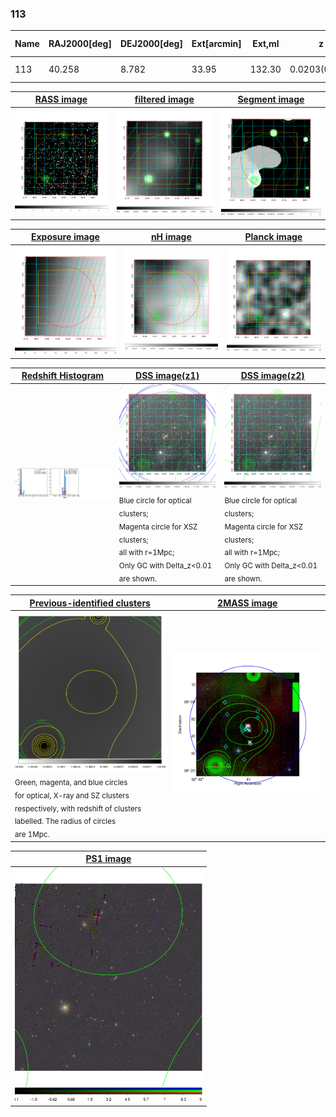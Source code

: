 <div STYLE="page-break-after: always;"></div>

### 113

|Name|RAJ2000[deg]|DEJ2000[deg] |Ext[arcmin]| Ext,ml | z | z_src| C|GC(XSZ,Delta_z<0.01)| GC(OPT,Delta_z<0.01)|GC| R_sig[arcmin] | R500[arcmin] | R500[Mpc]| CRsig[c/s] | CR500[c/s] |L500[1E44 erg/s]|F500[1E-12 erg/s/cm^2]| M500[1E14 Msun]|Tx[keV]|Cnt_sig|Beta|Rc[arcmin]|Comment|Alias|
|---|---|---|---|---|---|------|---|--------|---------|----------|---|---|---|---|---|---|---|---|---|---|---|---|---|---|
|113| 40.258| 8.782| 33.95| 132.30| 0.0203(0.005)| z1, z_opt| S| -| N| N| 11.238| 18.643| 0.460| 0.154(0.056)| 0.173(0.062)| 0.020(0.005)| 2.149(0.500)| 0.28(0.03)| 0.99(0.07)| 35.1| 0.740(-0.167+0.176)| 7.895(-2.382+2.693)| -| t655|

|[RASS image](../image/113/113_img.pdf)|[filtered image](../image/113/113_fil.pdf)|[Segment image](../image/113/113_seg.pdf)|
|-------------------|--------------------|-------------------|
| <img src="../image/113/113_img.png" width="300">  | <img src="../image/113/113_fil.png" width="300">   | <img src="../image/113/113_seg.png" width="300">  |

|[Exposure image](../image/113/113_mex.pdf)| [nH image](../image/113/113_nh.pdf)| [Planck image](../image/113/113_p.pdf)|
|-------------------|--------------------|-------------------|
|<img src="../image/113/113_mex.png" width="300">   | <img src="../image/113/113_nh.png" width="300">    | <img src="../image/113/113_p.png" width="300"> |

|[Redshift Histogram](../image/113/113_zg.pdf) | [DSS image(z1)](../image/113/113_dss_z1.pdf)      |  [DSS image(z2)](../image/113/113_dss_z2.pdf)    |
|-------------------|--------------------|-------------------|
|<img src="../image/113/113_zg.png" width="300"> |<img src="../image/113/113_dss_z1.png" width="300"> <sub><br>Blue circle for optical clusters; <br>Magenta circle for XSZ clusters; <br>all with r=1Mpc; <br>Only GC with Delta_z<0.01 are shown. </sub>| <img src="../image/113/113_dss_z2.png" width="300"><sub><br>Blue circle for optical clusters; <br>Magenta circle for XSZ clusters; <br>all with r=1Mpc; <br>Only GC with Delta_z<0.01 are shown. </sub> |

|[Previous-identified clusters](../image/113/113_gc.pdf) | [2MASS image](../image/113/113_2mass.pdf)      |
|-------------------|-------------------|
|<img src=../image/113/113_gc.png width="300"> <br><sub>Green, magenta, and blue circles <br>for optical, X-ray and SZ clusters <br>respectively, with redshift of clusters <br>labelled. The radius of circles <br>are 1Mpc.</sub>|<img src="../image/113/113_2mass.png" width="300">  |

|[PS1 image](../image/113/113_ps1.pdf)            |
|-------------------|
| <img src="../image/113/113_ps1.png" width="300">  |
